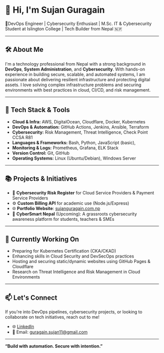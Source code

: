 # 👋 Hi, I'm Sujan Guragain

🚀DevOps Engineer | Cybersecurity Enthusiast | M.Sc. IT & Cybersecurity Student at Islington College | Tech Builder from Nepal 🇳🇵

---

## 🛠️ About Me

I'm a technology professional from Nepal with a strong background in **DevOps**, **System Administration**, and **Cybersecurity**. With hands-on experience in building secure, scalable, and automated systems, I am passionate about delivering resilient infrastructure and protecting digital assets. I love solving complex infrastructure problems and securing environments with best practices in cloud, CI/CD, and risk management.

---

## 🔧 Tech Stack & Tools

- **Cloud & Infra:** AWS, DigitalOcean, Cloudflare, Docker, Kubernetes
- **DevOps & Automation:** GitHub Actions, Jenkins, Ansible, Terraform
- **Cybersecurity:** Risk Management, Threat Intelligence, Check Point CCSA R81
- **Languages & Frameworks:** Bash, Python, JavaScript (basic),
- **Monitoring & Logs:** Prometheus, Grafana, ELK Stack
- **Version Control:** Git, GitHub
- **Operating Systems:** Linux (Ubuntu/Debian), Windows Server

---

## 📚 Projects & Initiatives

- 🔐 **Cybersecurity Risk Register** for Cloud Service Providers & Payment Service Providers
- ⚙️ **Custom Billing API** for academic use (Node.js/Express)
- 🌐 **Portfolio Website**: [sujanguragain.com.np ](https://sujanguragain.com.np/)
- 🧠 **CyberSmart Nepal** (Upcoming): A grassroots cybersecurity awareness platform for students, teachers & SMEs

---

## 🎯 Currently Working On

- Preparing for Kubernetes Certification (CKA/CKAD)
- Enhancing skills in Cloud Security and DevSecOps practices
- Hosting and securing static/dynamic websites using GitHub Pages & Cloudflare
- Research on Threat Intelligence and Risk Management in Cloud Environments

---

## 📫 Let's Connect

If you're into DevOps pipelines, cybersecurity projects, or looking to collaborate on tech initiatives, reach out to me!

- 🌐 [LinkedIn](https://linkedin.com/in/sujanguragain)
- 📧 Email: guragain.sujan11@gmail.com

---

**“Build with automation. Secure with intention.”**
